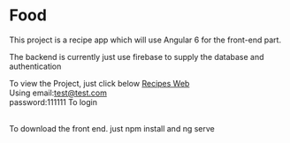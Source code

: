 # Food

This project is a recipe app which will use Angular 6 for the front-end part. 

The backend is currently just use firebase to supply the database and authentication

To view the Project, just click below
<a href="http://13.237.77.196/"  target="_blank">Recipes Web</a>
<br/>Using email:test@test.com   
     password:111111        To login 

<br/>
To download the front end.
just npm install and ng serve

